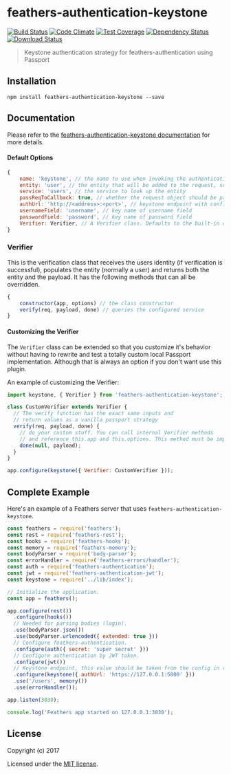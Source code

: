 # feathers-authentication-keystone

[![Build Status](https://travis-ci.org/virtuozzo/feathers-authentication-keystone.png?branch=master)](https://travis-ci.org/virtuozzo/feathers-authentication-keystone)
[![Code Climate](https://codeclimate.com/github/virtuozzo/feathers-authentication-keystone/badges/gpa.svg)](https://codeclimate.com/github/virtuozzo/feathers-authentication-keystone)
[![Test Coverage](https://codeclimate.com/github/virtuozzo/feathers-authentication-keystone/badges/coverage.svg)](https://codeclimate.com/github/virtuozzo/feathers-authentication-keystone/coverage)
[![Dependency Status](https://img.shields.io/david/virtuozzo/feathers-authentication-keystone.svg?style=flat-square)](https://david-dm.org/virtuozzo/feathers-authentication-keystone)
[![Download Status](https://img.shields.io/npm/dm/feathers-authentication-keystone.svg?style=flat-square)](https://www.npmjs.com/package/feathers-authentication-keystone)

> Keystone authentication strategy for feathers-authentication using Passport

## Installation

```
npm install feathers-authentication-keystone --save
```

## Documentation

Please refer to the [feathers-authentication-keystone documentation](http://docs.feathersjs.com/) for more details.


#### Default Options

```js
{
    name: 'keystone', // the name to use when invoking the authentication Strategy
    entity: 'user', // the entity that will be added to the request, socket, and hook.params. (ie. req.user, socket.user, hook.params.user)
    service: 'users', // the service to look up the entity
    passReqToCallback: true, // whether the request object should be passed to `verify`
    authUrl: 'http://<address>:<port>', // keystone endpoint with configured v3 authentication
    usernameField: 'username', // key name of username field
    passwordField: 'password', // key name of password field
    Verifier: Verifier, // A Verifier class. Defaults to the built-in one but can be a custom one. See below for details.
}
```

### Verifier

This is the verification class that receives the users identity (if verification is successful), populates the entity (normally a user) and returns both the entity and the payload. It has the following methods that can all be overridden.

```js
{
    constructor(app, options) // the class constructor
    verify(req, payload, done) // queries the configured service
}
```

#### Customizing the Verifier

The `Verifier` class can be extended so that you customize it's behavior without having to rewrite and test a totally custom local Passport implementation. Although that is always an option if you don't want use this plugin.

An example of customizing the Verifier:

```js
import keystone, { Verifier } from 'feathers-authentication-keystone';

class CustomVerifier extends Verifier {
  // The verify function has the exact same inputs and
  // return values as a vanilla passport strategy
  verify(req, payload, done) {
    // do your custom stuff. You can call internal Verifier methods
    // and reference this.app and this.options. This method must be implemented.
    done(null, payload);
  }
}

app.configure(keystone({ Verifier: CustomVerifier }));
```

## Complete Example

Here's an example of a Feathers server that uses `feathers-authentication-keystone`.

```js
const feathers = require('feathers');
const rest = require('feathers-rest');
const hooks = require('feathers-hooks');
const memory = require('feathers-memory');
const bodyParser = require('body-parser');
const errorHandler = require('feathers-errors/handler');
const auth = require('feathers-authentication');
const jwt = require('feathers-authentication-jwt');
const keystone = require('../lib/index');

// Initialize the application.
const app = feathers();

app.configure(rest())
  .configure(hooks())
  // Needed for parsing bodies (login).
  .use(bodyParser.json())
  .use(bodyParser.urlencoded({ extended: true }))
  // Configure feathers-authentication.
  .configure(auth({ secret: 'super secret' }))
  // Configure authentication by JWT token.
  .configure(jwt())
  // Keystone endpoint, this value should be taken from the config in real application.
  .configure(keystone({ authUrl: 'https://127.0.0.1:5000' }))
  .use('/users', memory())
  .use(errorHandler());

app.listen(3030);

console.log('Feathers app started on 127.0.0.1:3030');
```

## License

Copyright (c) 2017

Licensed under the [MIT license](LICENSE).
